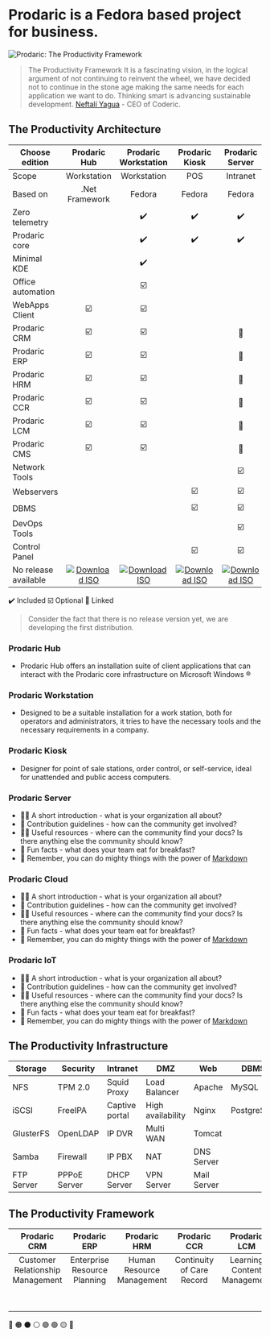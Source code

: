 # Prodaric is a Fedora based project for business.

![Prodaric: The Productivity Framework](https://prodaric.com/images/splash.png)

> The Productivity Framework It is a fascinating vision, in the logical argument of not continuing to reinvent the wheel, we have decided not to continue   in the stone age making the same needs for each application we want to do. Thinking smart is advancing sustainable development.
  [Neftalí Yagua](https://github.com/neftaliyagua) - CEO of Coderic.

## The Productivity Architecture

| Choose edition | Prodaric <br /> Hub | Prodaric <br /> Workstation | Prodaric <br /> Kiosk | Prodaric <br /> Server | Prodaric <br /> Cloud | Prodaric <br /> IoT |
| ---	| :-:	| :-:	| :-:	| :-:	| :-:	| :-:	|
| Scope | Workstation | Workstation | POS | Intranet | Internet | Embedded |
| Based on | .Net Framework | Fedora | Fedora | Fedora | Fedora | FreeRTOS |
| Zero telemetry |  | :heavy_check_mark: | :heavy_check_mark: | :heavy_check_mark: | :heavy_check_mark:	| :heavy_check_mark: |
| Prodaric core |  | :heavy_check_mark: | :heavy_check_mark: | :heavy_check_mark: | :heavy_check_mark:	| :heavy_check_mark: |
| Minimal KDE |  | :heavy_check_mark: | 	| 	| 	| |
| Office automation	| 	| :ballot_box_with_check:	| 	| 	| 	| |
| WebApps Client 	| :ballot_box_with_check: | :ballot_box_with_check:	| 	| 	| 	| |
| Prodaric CRM	| :ballot_box_with_check: | :ballot_box_with_check:	| 	| :link:	| :link:	| |
| Prodaric ERP	| :ballot_box_with_check: | :ballot_box_with_check:	| 	| :link:	| :link:	| |
| Prodaric HRM	| :ballot_box_with_check: | :ballot_box_with_check:	| 	| :link:	| :link:	| |
| Prodaric CCR | :ballot_box_with_check:	| :ballot_box_with_check:	| 	| :link:	| :link:	| |
| Prodaric LCM	| :ballot_box_with_check: | :ballot_box_with_check:	| 	| :link:	| :link:	| |
| Prodaric CMS	| :ballot_box_with_check: | :ballot_box_with_check:	| 	| :link:	| :link:	| |
| Network Tools	|	 | 	| 	| :ballot_box_with_check:	| 	| |
| Webservers	| 	| 	| :ballot_box_with_check:	| :ballot_box_with_check:	| :ballot_box_with_check: | |
| DBMS	| 	| 	| :ballot_box_with_check:	| :ballot_box_with_check:	| :ballot_box_with_check: | |
| DevOps Tools	| 	| 	| | :ballot_box_with_check: | :ballot_box_with_check: | |
| Control Panel	| 	| 	| :ballot_box_with_check: | :ballot_box_with_check: | :ballot_box_with_check: | |
| No release available	| [![Download ISO](https://prodaric.com/images/download.svg "Download ISO")](https://prodaric.com) | [![Download ISO](https://prodaric.com/images/download.svg "Download ISO")](https://prodaric.com) | [![Download ISO](https://prodaric.com/images/download.svg "Download ISO")](https://prodaric.com) | [![Download ISO](https://prodaric.com/images/download.svg "Download ISO")](https://prodaric.com) | [![Download ISO](https://prodaric.com/images/download.svg "Download ISO")](https://prodaric.com) | [![Download ISO](https://prodaric.com/images/download.svg "Download ISO")](https://prodaric.com/) |

:heavy_check_mark: Included 
:ballot_box_with_check:	Optional 
:link: Linked 

> Consider the fact that there is no release version yet, we are developing the first distribution.

### Prodaric Hub

- Prodaric Hub offers an installation suite of client applications that can interact with the Prodaric core infrastructure on Microsoft Windows &reg;

### Prodaric Workstation

- Designed to be a suitable installation for a work station, both for operators and administrators, it tries to have the necessary tools and the necessary requirements in a company.

### Prodaric Kiosk

- Designer for point of sale stations, order control, or self-service, ideal for unattended and public access computers.

### Prodaric Server

- 🙋‍♀️ A short introduction - what is your organization all about?
- 🌈 Contribution guidelines - how can the community get involved?
- 👩‍💻 Useful resources - where can the community find your docs? Is there anything else the community should know?
- 🍿 Fun facts - what does your team eat for breakfast?
- 🧙 Remember, you can do mighty things with the power of [Markdown](https://docs.github.com/github/writing-on-github/getting-started-with-writing-and-formatting-on-github/basic-writing-and-formatting-syntax)

 ### Prodaric Cloud

- 🙋‍♀️ A short introduction - what is your organization all about?
- 🌈 Contribution guidelines - how can the community get involved?
- 👩‍💻 Useful resources - where can the community find your docs? Is there anything else the community should know?
- 🍿 Fun facts - what does your team eat for breakfast?
- 🧙 Remember, you can do mighty things with the power of [Markdown](https://docs.github.com/github/writing-on-github/getting-started-with-writing-and-formatting-on-github/basic-writing-and-formatting-syntax)

 ### Prodaric IoT

- 🙋‍♀️ A short introduction - what is your organization all about?
- 🌈 Contribution guidelines - how can the community get involved?
- 👩‍💻 Useful resources - where can the community find your docs? Is there anything else the community should know?
- 🍿 Fun facts - what does your team eat for breakfast?
- 🧙 Remember, you can do mighty things with the power of [Markdown](https://docs.github.com/github/writing-on-github/getting-started-with-writing-and-formatting-on-github/basic-writing-and-formatting-syntax)

## The Productivity Infrastructure

| Storage | Security | Intranet |  DMZ | Web | DBMS | DevOps | Virtualization |
|---	|---	|---	|---	|---	|---	|---	|---	|
| NFS | TPM 2.0 | Squid Proxy | Load Balancer | Apache | MySQL | Jenkins | KVM |
| iSCSI | FreeIPA | Captive portal | High availability | Nginx | PostgreSQL | TeamCity | Vagrant |
| GlusterFS | OpenLDAP | IP DVR | Multi WAN | Tomcat	|  | GitLab | Podman |
| Samba | Firewall | IP PBX | NAT | DNS Server |  | Redmine | Kubernetes |
| FTP Server | PPPoE Server | DHCP Server | VPN Server | Mail Server	|  	| |  |

## The Productivity Framework

| Prodaric CRM | Prodaric ERP | Prodaric HRM | Prodaric CCR | Prodaric LCM | Prodaric CMS |
|:---:	|:---:	|:---:	|:---:	|:---:	|:---:	|
| Customer Relationship Management	| Enterprise Resource Planning	| Human Resource Management	| Continuity of Care Record	| Learning Content Management	| Content Management System	|
|  	|  	|  	|  	|  	|  	|
|  	|  	|  	|  	|  	|  	|
|  	|  	|  	|  	|  	|  	|
|  	|  	|  	|  	|  	|  	|
|  	|  	|  	|  	|  	|  	|
|  	|  	|  	|  	|  	|  	|
|  	|  	|  	|  	|  	|  	|
|  	|  	|  	|  	|  	|  	|

🔴 🟠 ⚫ ⚪ 🟣 🟢 🟡 🔵
